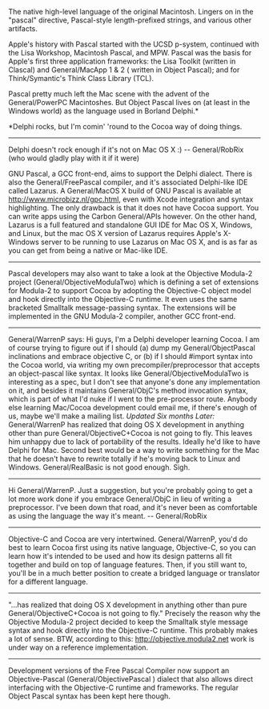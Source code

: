 

The native high-level language of the original Macintosh. Lingers on in the "pascal" directive, Pascal-style length-prefixed strings, and various other artifacts.

Apple's history with Pascal started with the UCSD p-system, continued with the Lisa Workshop, Macintosh Pascal, and MPW. Pascal was the basis for Apple's first three application frameworks: the Lisa Toolkit (written in Clascal) and General/MacApp 1 & 2 ( written in Object Pascal); and for Think/Symantic's Think Class Library (TCL).

Pascal pretty much left the Mac scene with the advent of the General/PowerPC Macintoshes. But Object Pascal lives on (at least in the Windows world) as the language used in Borland Delphi.*

*Delphi rocks, but I'm comin' 'round to the Cocoa way of doing things.

----

Delphi doesn't rock enough if it's not on Mac OS X :) -- General/RobRix (who would gladly play with it if it were)

GNU Pascal, a GCC front-end, aims to support the Delphi dialect. There is also the General/FreePascal compiler, and it's associated Delphi-like IDE called Lazarus.  A General/MacOS X build of GNU Pascal is available at http://www.microbizz.nl/gpc.html, even with Xcode integration and syntax highlighting. The only drawback is that it does not have Cocoa support. You can write apps using the Carbon General/APIs however.  On the other hand, Lazarus is a full featured and standalone GUI IDE for Mac OS X, Windows, and Linux, but the mac OS X version of Lazarus requires Apple's X-Windows server to be running to use Lazarus on Mac OS X, and is as far as you can get from being a native or Mac-like IDE. 

----

Pascal developers may also want to take a look at the Objective Modula-2 project (General/ObjectiveModulaTwo) which is defining a set of extensions for Modula-2 to support Cocoa by adopting the Objective-C object model and hook directly into the Objective-C runtime. It even uses the same bracketed Smalltalk message-passing syntax. The extensions will be implemented in the GNU Modula-2 compiler, another GCC front-end.

----

General/WarrenP says:  Hi guys, I'm a Delphi developer learning Cocoa.  I am of course trying to figure out if I should (a) dump my General/ObjectPascal inclinations and embrace objective C, or (b) if I should #import<delphi> syntax into the Cocoa world, via writing my own precompiler/preprocessor that accepts an object-pascal like syntax.  It looks like General/ObjectiveModulaTwo is interesting as a spec, but I don't see that anyone's done any implementation on it, and besides it maintains General/ObjC's method invocation syntax, which is part of what I'd nuke if I went to the pre-processor route. Anybody else learning Mac/Cocoa development could email me, if there's enough of us, maybe we'll make a mailing list.  *Updated Six months Later:* General/WarrenP has realized that doing OS X development in anything other than pure General/ObjectiveC+Cocoa is not going to fly.  This leaves him unhappy due to lack of portability of the results. Ideally he'd like to have Delphi for Mac.  Second best would be a way to write something for the Mac that he doesn't have to rewrite totally if he's moving back to Linux and Windows. General/RealBasic is not good enough.  Sigh.

----

Hi General/WarrenP. Just a suggestion, but you're probably going to get a lot more work done if you embrace General/ObjC in lieu of writing a preprocessor. I've been down that road, and it's never been as comfortable as using the language the way it's meant. -- General/RobRix

----

Objective-C and Cocoa are very intertwined.  General/WarrenP, you'd do best to learn Cocoa first using its native language, Objective-C, so you can learn how it's intended to be used and how its design patterns all fit together and build on top of language features.  Then, if you still want to, you'll be in a much better position to create a bridged language or translator for a different language.

----

"...has realized that doing OS X development in anything other than pure General/ObjectiveC+Cocoa is not going to fly." Precisely the reason why the Objective Modula-2 project decided to keep the Smalltalk style message syntax and hook directly into the Objective-C runtime. This probably makes a lot of sense. BTW, according to this: http://objective.modula2.net work is under way on a reference implementation.

----

Development versions of the Free Pascal Compiler now support an Objective-Pascal (General/ObjectivePascal ) dialect that also allows direct interfacing with the Objective-C runtime and frameworks. The regular Object Pascal syntax has been kept here though.